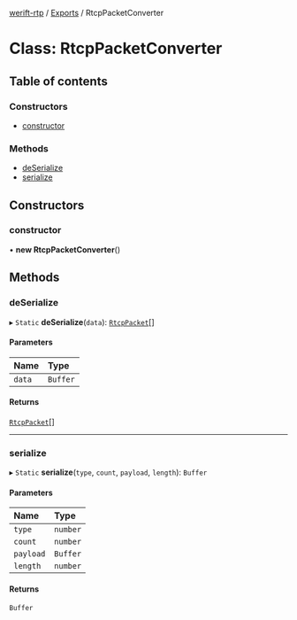 [werift-rtp](../README.md) / [Exports](../modules.md) / RtcpPacketConverter

# Class: RtcpPacketConverter

## Table of contents

### Constructors

- [constructor](RtcpPacketConverter.md#constructor)

### Methods

- [deSerialize](RtcpPacketConverter.md#deserialize)
- [serialize](RtcpPacketConverter.md#serialize)

## Constructors

### constructor

• **new RtcpPacketConverter**()

## Methods

### deSerialize

▸ `Static` **deSerialize**(`data`): [`RtcpPacket`](../modules.md#rtcppacket)[]

#### Parameters

| Name | Type |
| :------ | :------ |
| `data` | `Buffer` |

#### Returns

[`RtcpPacket`](../modules.md#rtcppacket)[]

___

### serialize

▸ `Static` **serialize**(`type`, `count`, `payload`, `length`): `Buffer`

#### Parameters

| Name | Type |
| :------ | :------ |
| `type` | `number` |
| `count` | `number` |
| `payload` | `Buffer` |
| `length` | `number` |

#### Returns

`Buffer`
